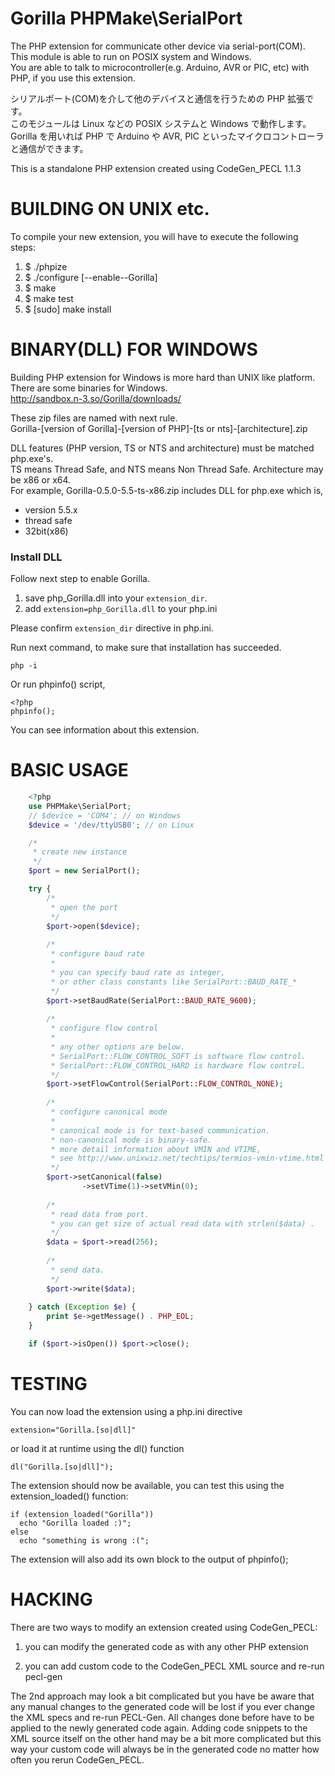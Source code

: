 Gorilla PHPMake\SerialPort
==========================
The PHP extension for communicate other device via serial-port(COM).  
This module is able to run on POSIX system and Windows.  
You are able to talk to microcontroller(e.g. Arduino, AVR or PIC, etc) with PHP, if you use this extension.

シリアルポート(COM)を介して他のデバイスと通信を行うための PHP 拡張です。  
このモジュールは Linux などの POSIX システムと Windows で動作します。  
Gorilla を用いれば PHP で Arduino や AVR, PIC といったマイクロコントローラと通信ができます。

This is a standalone PHP extension created using CodeGen_PECL 1.1.3


BUILDING ON UNIX etc.
=====================

To compile your new extension, you will have to execute the following steps:

1.  $ ./phpize
2.  $ ./configure [--enable--Gorilla] 
3.  $ make
4.  $ make test
5.  $ [sudo] make install


BINARY(DLL) FOR WINDOWS
=======================

Building PHP extension for Windows is more hard than UNIX like platform.  
There are some binaries for Windows.  
http://sandbox.n-3.so/Gorilla/downloads/

These zip files are named with next rule.  
Gorilla-[version of Gorilla]-[version of PHP]-[ts or nts]-[architecture].zip

DLL features (PHP version, TS or NTS and architecture) must be matched php.exe's.  
TS means Thread Safe, and NTS means Non Thread Safe. Architecture may be x86 or x64.  
For example, Gorilla-0.5.0-5.5-ts-x86.zip includes DLL for php.exe which is,

 * version 5.5.x
 * thread safe 
 * 32bit(x86)


### Install DLL

Follow next step to enable Gorilla.

 1. save php_Gorilla.dll into your ```extension_dir```.
 2. add ```extension=php_Gorilla.dll``` to your php.ini

Please confirm ```extension_dir``` directive in php.ini.

Run next command, to make sure that installation has succeeded.

    php -i

Or run phpinfo() script,

    <?php
    phpinfo();

You can see information about this extension.


BASIC USAGE
===========

```php
    <?php
    use PHPMake\SerialPort;
    // $device = 'COM4'; // on Windows
    $device = '/dev/ttyUSB0'; // on Linux 

    /*
     * create new instance
     */
    $port = new SerialPort();

    try {
        /* 
         * open the port
         */
        $port->open($device);
    
        /*
         * configure baud rate
         *
         * you can specify baud rate as integer, 
         * or other class constants like SerialPort::BAUD_RATE_*
         */
        $port->setBaudRate(SerialPort::BAUD_RATE_9600);
    
        /*
         * configure flow control
         * 
         * any other options are below.
         * SerialPort::FLOW_CONTROL_SOFT is software flow control.
         * SerialPort::FLOW_CONTROL_HARD is hardware flow control.
         */
        $port->setFlowControl(SerialPort::FLOW_CONTROL_NONE);
    
        /*
         * configure canonical mode
         * 
         * canonical mode is for text-based communication.
         * non-canonical mode is binary-safe.
         * more detail information about VMIN and VTIME, 
         * see http://www.unixwiz.net/techtips/termios-vmin-vtime.html
         */
        $port->setCanonical(false)
                ->setVTime(1)->setVMin(0);
    
        /*
         * read data from port.
         * you can get size of actual read data with strlen($data) .
         */
        $data = $port->read(256);
    
        /*
         * send data.
         */
        $port->write($data);
    
    } catch (Exception $e) {
        print $e->getMessage() . PHP_EOL;
    }

    if ($port->isOpen()) $port->close();

```


TESTING
=======

You can now load the extension using a php.ini directive

    extension="Gorilla.[so|dll]"

or load it at runtime using the dl() function

    dl("Gorilla.[so|dll]");

The extension should now be available, you can test this
using the extension_loaded() function:

    if (extension_loaded("Gorilla"))
      echo "Gorilla loaded :)";
    else
      echo "something is wrong :(";

The extension will also add its own block to the output
of phpinfo();




HACKING
=======

There are two ways to modify an extension created using CodeGen_PECL:

1) you can modify the generated code as with any other PHP extension
  
2) you can add custom code to the CodeGen_PECL XML source and re-run pecl-gen

The 2nd approach may look a bit complicated but you have be aware that any
manual changes to the generated code will be lost if you ever change the
XML specs and re-run PECL-Gen. All changes done before have to be applied
to the newly generated code again.
Adding code snippets to the XML source itself on the other hand may be a 
bit more complicated but this way your custom code will always be in the
generated code no matter how often you rerun CodeGen_PECL.

